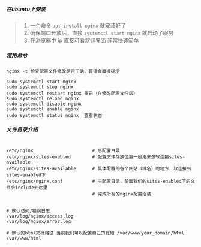 ##### 在ubuntu上安装
> 1. 一个命令 `apt install nginx` 就安装好了
> 2. 确保端口开放后，直接 `systemctl start nginx` 就启动了服务
> 3. 在浏览器中 ip 直接可看欢迎界面
> 非常快速简单


##### 常用命令
```shell
nginx -t 检查配置文件修改是否正确，有错会直接提示

sudo systemctl start nginx
sudo systemctl stop nginx
sudo systemctl restart nginx 重启（在修改配置文件后）
sudo systemctl reload nginx
sudo systemctl disable nginx
sudo systemctl enable nginx
sudo systemctl status nginx  查看状态
```

##### 文件目录介绍
```shell

/etc/nginx                      # 总配置目录
/etc/nginx/sites-enabled        # 配置文件存放位置一般用来做软连接sites-available
/etc/nginx/sites-available      # 具体配置的各个网站（域名）的地方，软连接到sites-enabled下
/etc/nginx/nginx.conf           # 主配置目录，前面我们的sites-enabled下的文件会include到这里
                                # 完成所有的nginx配置组装


# 默认访问/错误日志
/var/log/nginx/access.log
/var/log/nginx/error.log

# 默认的html文档路径 当前我们可以配置自己的比如 /var/www/your_domain/html
/var/www/html
```

